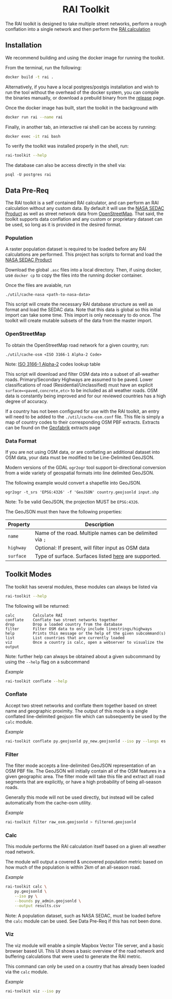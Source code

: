 <h1 align=center>RAI Toolkit</h1>

The RAI toolkit is designed to take multiple street networks, perform a rough
conflation into a single network and then perform the [RAI calculation](https://datacatalog.worldbank.org/dataset/rural-access-index-rai)

## Installation

We recommend building and using the docker image for running the toolkit.

From the terminal, run the following:

```sh
docker build -t rai .
```

Alternatively, if you have a local postgres/postgis installation and wish to run the tool
without the overhead of the docker system, you can compile the binaries manually, or
download a prebuild binary from the [release](https://github.com/developmentseed/rai-toolkit/releases) page.

Once the docker image has built, start the toolkit in the background with

```sh
docker run rai --name rai
```

Finally, in another tab, an interactive rai shell can be access by running:

```sh
docker exec -it rai bash
```

To verify the toolkit was installed properly in the shell, run:

```sh
rai-toolkit --help
```

The database can also be access directly in the shell via:

```
psql -U postgres rai
```

## Data Pre-Req

The RAI toolkit is a self contained RAI calculator, and can perform an RAI calculation without any custom data.
By default it will use the [NASA SEDAC Product](https://sedac.ciesin.columbia.edu/) as well as street network data
from [OpenStreetMap](https://openstreetmap.org/). That said, the toolkit supports data conflation and any custom or
proprietary dataset can be used, so long as it is provided in the desired format.

### Population

A raster population dataset is required to be loaded before any RAI calculations are performed. This project
has scripts to format and load the [NASA SEDAC Product](https://sedac.ciesin.columbia.edu/)

Download the global `.asc` files into a local directory. Then, if using docker, use `docker cp` to copy the files into the running docker
container.

Once the files are avaiable, run

```
./util/cache-nasa <path-to-nasa-data>
```

This script will create the necessary RAI database structure as well as format and load the SEDAC data. Note that this data is global
so this initial import can take some time. This import is only necessary to do once. The toolkit will create mutable subsets of the data
from the master import.

### OpenStreetMap

To obtain the OpenStreetMap road network for a given country, run:

```
./util/cache-osm <ISO 3166-1 Alpha-2 Code>
```

Note: [ISO 3166-1 Alpha-2](https://en.wikipedia.org/wiki/ISO_3166-1_alpha-2) codes lookup table

This script will download and filter OSM data into a subset of all-weather roads. Primary/Secondary Highways are assumed to be paved.
Lower classifications of road (Residential/Unclassified) must have an explicit `surface=<paved,concrete,etc>` to be included as
all weather roads. OSM data is constantly being improved and for our reviewed countries has a high degree of accuracy.

If a country has not been configured for use with the RAI toolkit, an entry will need to be added to the
`./util/cache-osm.conf` file. This file is simply a map of country codes to their corresponding OSM PBF extracts.
Extracts can be found on the [Geofabrik](https://download.geofabrik.de/) extracts page

### Data Format

If you are not using OSM data, or are conflating an additional dataset into OSM data, your data must be modified
to be Line-Delimited GeoJSON.

Modern versions of the GDAL `ogr2ogr` tool support bi-directional conversion from a wide variety of geospatial formats into
line delimited GeoJSON.

The following example would convert a shapefile into GeoJSON.

```
ogr2ogr -t_srs 'EPSG:4326' -f 'GeoJSON' country.geojsonld input.shp
```

Note: To be valid GeoJSON, the projection MUST be `EPSG:4326`.

The GeoJSON must then have the following properties:

| Property  | Description |
| --------- | ----------- |
| `name`    | Name of the road. Multiple names can be delimited via `;` |
| `highway` | Optional: If present, will filter input as OSM data |
| `surface` | Type of surface. Surfaces listed [here](https://wiki.openstreetmap.org/wiki/Key:surface) are supported.

## Toolkit Modes

The toolkit has several modules, these modules can always be listed via

```sh
rai-toolkit --help
```

The following will be returned:

```
calc        Calculate RAI
conflate    Conflate two street networks together
drop        Drop a loaded country from the database
filter      Filter OSM data to only include linestrings/highways
help        Prints this message or the help of the given subcommand(s)
list        List countries that are currently loaded
viz         Once a country is calc, open a webserver to visualize the output
```

Note: further help can always be obtained about a given subcommand by using the `--help` flag on a subcommand

*Example*

```sh
rai-toolkit conflate --help
```

### Conflate

Accept two street networks and conflate them together based on street name and geographic proximity. The output
of this mode is a single conflated line-delimited geojson file which can subsequently be used by the `calc` module.

*Example*

```sh
rai-toolkit conflate py.geojsonld py_new.geojsonld --iso py --langs es --output output.geojson
```

### Filter

The filter mode accepts a line-delimited GeoJSON representation of an OSM PBF file. The GeoJSON will initially
contain all of the OSM features in a given geographic area. The filter mode will take this file and extract all
road segments that are explicitly, or have a high probability of being all-season roads.

Generally this mode will not be used directly, but instead will be called automatically from the cache-osm utility.

*Example*

```sh
rai-toolkit filter raw_osm.geojsonld > filtered.geojsonld
```

### Calc

This module performs the RAI calculation itself based on a given all weather road network.

The module will output a covered & uncovered population metric based on how much of the population is within
2km of an all-season road.

*Example*

```sh
rai-toolkit calc \
    py.geojsonld \
    --iso py \
    --bounds py_admin.geojsonld \
    --output results.csv
```

Note: A population dataset, such as NASA SEDAC, must be loaded before the `calc` module can be used. See Data Pre-Req if this has not been done.

### Viz

The viz module will enable a simple Mapbox Vector Tile server, and a basic browser based UI. This UI shows a basic overview of
the road network and buffering calculations that were used to generate the RAI metric.

This command can only be used on a country that has already been loaded via the `calc` module.

*Example*

```sh
rai-toolkit viz --iso py
```
